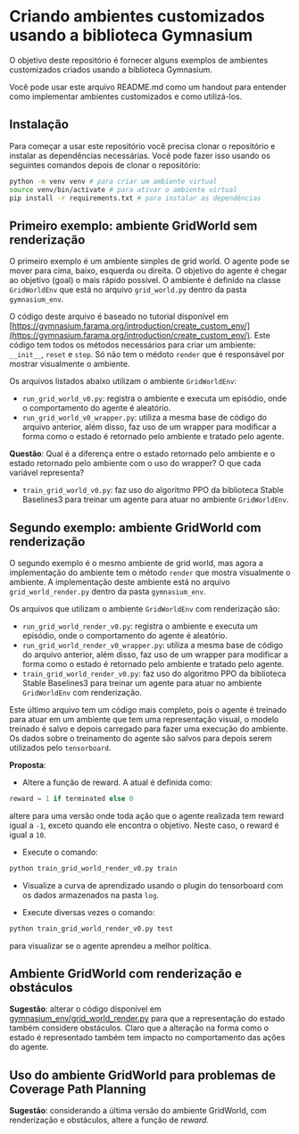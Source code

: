 # Criando ambientes customizados usando a biblioteca Gymnasium

O objetivo deste repositório é fornecer alguns exemplos de ambientes customizados criados 
usando a biblioteca Gymnasium. 

Você pode usar este arquivo README.md como um handout para entender como implementar ambientes customizados e como utilizá-los.

## Instalação

Para começar a usar este repositório você precisa clonar o repositório e instalar as dependências necessárias. Você pode fazer isso usando os seguintes comandos depois de clonar o repositório:

```bash
python -m venv venv # para criar um ambiente virtual
source venv/bin/activate # para ativar o ambiente virtual
pip install -r requirements.txt # para instalar as dependências
```

## Primeiro exemplo: ambiente GridWorld sem renderização

O primeiro exemplo é um ambiente simples de grid world. O agente pode se mover para cima, baixo, esquerda ou direita. O objetivo do agente é chegar ao objetivo (goal) o mais rápido possível. O ambiente é definido na classe `GridWorldEnv` que está no arquivo `grid_world.py` dentro da pasta `gymnasium_env`. 

O código deste arquivo é baseado no tutorial disponível em [https://gymnasium.farama.org/introduction/create_custom_env/](https://gymnasium.farama.org/introduction/create_custom_env/). Este código tem todos os métodos necessários para criar um ambiente: `__init__`, `reset` e `step`. Só não tem o médoto `render` que é responsável por mostrar visualmente o ambiente.  

Os arquivos listados abaixo utilizam o ambiente `GridWorldEnv`: 

* `run_grid_world_v0.py`: registra o ambiente e executa um episódio, onde o comportamento do agente é aleatório.
* `run_grid_world_v0_wrapper.py`: utiliza a mesma base de código do arquivo anterior, além disso, faz uso de um wrapper para modificar a forma como o estado é retornado pelo ambiente e tratado pelo agente. 

**Questão**: Qual é a diferença entre o estado retornado pelo ambiente e o estado retornado pelo ambiente com o uso do wrapper? O que cada variável representa?

* `train_grid_world_v0.py`: faz uso do algoritmo PPO da biblioteca Stable Baselines3 para treinar um agente para atuar no ambiente `GridWorldEnv`. 

## Segundo exemplo: ambiente GridWorld com renderização

O segundo exemplo é o mesmo ambiente de grid world, mas agora a implementação do ambiente tem o método `render` que mostra visualmente o ambiente. A implementação deste ambiente está no arquivo `grid_world_render.py` dentro da pasta `gymnasium_env`.

Os arquivos que utilizam o ambiente `GridWorldEnv` com renderização são:

* `run_grid_world_render_v0.py`: registra o ambiente e executa um episódio, onde o comportamento do agente é aleatório.
* `run_grid_world_render_v0_wrapper.py`: utiliza a mesma base de código do arquivo anterior, além disso, faz uso de um wrapper para modificar a forma como o estado é retornado pelo ambiente e tratado pelo agente.
* `train_grid_world_render_v0.py`: faz uso do algoritmo PPO da biblioteca Stable Baselines3 para treinar um agente para atuar no ambiente `GridWorldEnv` com renderização.

Este último arquivo tem um código mais completo, pois o agente é treinado para atuar em um ambiente que tem uma representação visual, o modelo treinado é salvo e depois carregado para fazer uma execução do ambiente. Os dados sobre o treinamento do agente são salvos para depois serem utilizados pelo `tensorboard`.

**Proposta**: 

* Altere a função de reward. A atual é definida como: 

```python
reward = 1 if terminated else 0
```

altere para uma versão onde toda ação que o agente realizada tem reward igual a `-1`, exceto quando ele encontra o objetivo. Neste caso, o reward é igual a `10`.

* Execute o comando:

```bash
python train_grid_world_render_v0.py train
```

* Visualize a curva de aprendizado usando o plugin do tensorboard com os dados armazenados na pasta `log`. 

* Execute diversas vezes o comando: 

```bash
python train_grid_world_render_v0.py test
```

para visualizar se o agente aprendeu a melhor política. 


## Ambiente GridWorld com renderização e obstáculos

**Sugestão**: alterar o código disponível em [gymnasium_env/grid_world_render.py](./gymnasium_env/grid_world_render.py) para que a representação do estado também considere obstáculos. Claro que a alteração na forma como o estado é representado também tem impacto no comportamento das ações do agente. 

## Uso do ambiente GridWorld para problemas de Coverage Path Planning

**Sugestão**: considerando a última versão do ambiente GridWorld, com renderização e obstáculos, altere a função de *reward*. 

